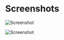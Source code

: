 # Screenshots

![Screenshot](https://github.com/fffranks/dotfiles/blob/master/imagens/Logo.png)

![Screenshot](https://github.com/fffranks/dotfiles/blob/master/imagens/Screenshot1.png)
